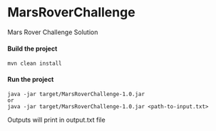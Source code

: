 # MarsRoverChallenge
Mars Rover Challenge Solution

#### Build the project

```
mvn clean install
```

#### Run the project
```
java -jar target/MarsRoverChallenge-1.0.jar
or
java -jar target/MarsRoverChallenge-1.0.jar <path-to-input.txt>
```
Outputs will print in output.txt file
